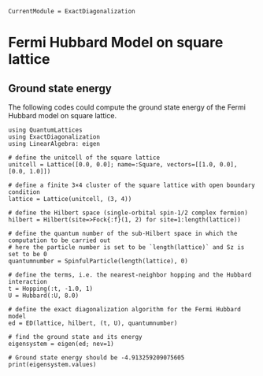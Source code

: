 ```@meta
CurrentModule = ExactDiagonalization
```

# Fermi Hubbard Model on square lattice

## Ground state energy

The following codes could compute the ground state energy of the Fermi Hubbard model on square lattice.

```@example hubbard
using QuantumLattices
using ExactDiagonalization
using LinearAlgebra: eigen

# define the unitcell of the square lattice
unitcell = Lattice([0.0, 0.0]; name=:Square, vectors=[[1.0, 0.0], [0.0, 1.0]])

# define a finite 3×4 cluster of the square lattice with open boundary condition
lattice = Lattice(unitcell, (3, 4))

# define the Hilbert space (single-orbital spin-1/2 complex fermion)
hilbert = Hilbert(site=>Fock{:f}(1, 2) for site=1:length(lattice))

# define the quantum number of the sub-Hilbert space in which the computation to be carried out
# here the particle number is set to be `length(lattice)` and Sz is set to be 0
quantumnumber = SpinfulParticle(length(lattice), 0)

# define the terms, i.e. the nearest-neighbor hopping and the Hubbard interaction
t = Hopping(:t, -1.0, 1)
U = Hubbard(:U, 8.0)

# define the exact diagonalization algorithm for the Fermi Hubbard model
ed = ED(lattice, hilbert, (t, U), quantumnumber)

# find the ground state and its energy
eigensystem = eigen(ed; nev=1)

# Ground state energy should be -4.913259209075605
print(eigensystem.values)
```
